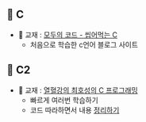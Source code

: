 
## 📌 C
* 📖 교재 : [모두의 코드 - 씹어먹는 C](https://modoocode.com/231)
    * 처음으로 학습한 c언어 블로그 사이트


## 📌 C2
* 📖 교재 : [열혈강의 최호성의 C 프로그래밍](http://www.kyobobook.co.kr/product/detailViewKor.laf?ejkGb=KOR&mallGb=KOR&barcode=9788965400172&orderClick=LAG&Kc=)
    * 빠르게 여러번 학습하기
    * 코드 따라하면서 내용 [정리하기](https://github.com/Ejaeda/C_lang/tree/master/C-lang)
